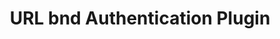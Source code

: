---
title: URL bnd Authentication Plugin
layout: default
summary: Provides bnd authentication to the bnd's URL Connector handling  
---